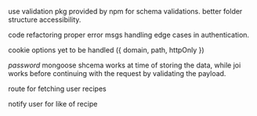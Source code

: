 use validation pkg provided by npm for schema validations.
better folder structure accessibility.

code refactoring
proper error msgs
handling edge cases in authentication.

cookie options yet to be handled ({ domain, path, httpOnly })

*password* mongoose shcema works at time of storing the data, while joi works before continuing with the request by validating the payload.

route for fetching user recipes

notify user for like of recipe